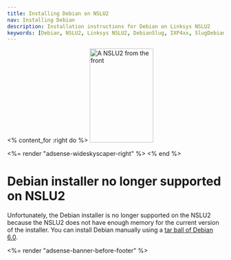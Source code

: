 ```yaml
---
title: Installing Debian on NSLU2
nav: Installing Debian
description: Installation instructions for Debian on Linksys NSLU2
keywords: [Debian, NSLU2, Linksys NSLU2, DebianSlug, IXP4xx, SlugDebian, installation]
---
```


<% content_for :right do %>
<img src = "../images/r_nslu2_front.jpg" class="border" alt="A NSLU2 from the front" width="148" height="218" />

<%= render "adsense-wideskyscaper-right" %>
<% end %>

<h1>Debian installer no longer supported on NSLU2</h1>

Unfortunately, the Debian installer is no longer supported on the NSLU2
because the NSLU2 does not have enough memory for the current version of
the installer.  You can install Debian manually using a <a href =
"../unpack/">tar ball of Debian 6.0</a>.

<div class="bbf">
<%= render "adsense-banner-before-footer" %>
</div>

